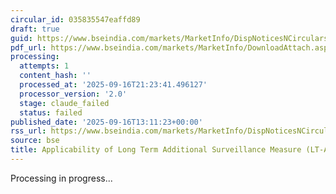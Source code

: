 ```yaml
---
circular_id: 035835547eaffd89
draft: true
guid: https://www.bseindia.com/markets/MarketInfo/DispNoticesNCirculars.aspx?Noticeid={955865B5-EDA1-4F3E-9B4C-C241D994FB18}&noticeno=20250916-65&dt=09/16/2025&icount=65&totcount=79&flag=0
pdf_url: https://www.bseindia.com/markets/MarketInfo/DownloadAttach.aspx?id=20250916-65&attachedId=a44f6b49-2ab9-4fd2-b19a-abf0701e9d65
processing:
  attempts: 1
  content_hash: ''
  processed_at: '2025-09-16T21:23:41.496127'
  processor_version: '2.0'
  stage: claude_failed
  status: failed
published_date: '2025-09-16T13:11:23+00:00'
rss_url: https://www.bseindia.com/markets/MarketInfo/DispNoticesNCirculars.aspx?Noticeid={955865B5-EDA1-4F3E-9B4C-C241D994FB18}&noticeno=20250916-65&dt=09/16/2025&icount=65&totcount=79&flag=0
source: bse
title: Applicability of Long Term Additional Surveillance Measure (LT-ASM)
---
```


Processing in progress...